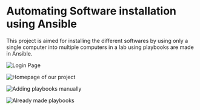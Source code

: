 # Automating Software installation using Ansible

This project is aimed for installing the different softwares by using only a single computer into multiple computers in a lab using playbooks are made in Ansible.

![Login Page](https://github.com/khusharth/hackathone/tree/master/screenshots/login.png)

![Homepage of our project](https://github.com/khusharth/hackathone/tree/master/screenshots/homepage.png)

![Adding playbooks manually](https://github.com/khusharth/hackathone/tree/master/screenshots/addplaybook.png)

![Already made playbooks](https://github.com/khusharth/hackathone/tree/master/screenshots/playbook.png)

